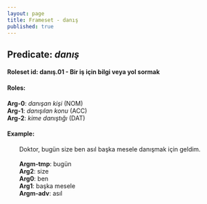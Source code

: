 ```yaml
---
layout: page
title: Frameset - danış
published: true
---
```

<h2>Predicate: <i>danış</i></h2>
<h4>Roleset id: danış.01 - Bir iş için bilgi veya yol sormak<br>
<h4>Roles:</h4>
<b>Arg-0</b>: <i>danışan kişi</i>  (NOM) <br>
<b>Arg-1</b>: <i>danışılan konu</i>  (ACC) <br>
<b>Arg-2</b>: <i>kime danıştığı</i>  (DAT) <br>
<h4>Example:</h4>
&emsp;&emsp;Doktor, bugün size ben asıl başka mesele danışmak için geldim.<br><br>
&emsp;&emsp;<b>Argm-tmp</b>:  bugün<br>
&emsp;&emsp;<b>Arg2</b>:  size<br>
&emsp;&emsp;<b>Arg0</b>:  ben<br>
&emsp;&emsp;<b>Arg1</b>:  başka mesele<br>
&emsp;&emsp;<b>Argm-adv</b>:  asıl<br>

